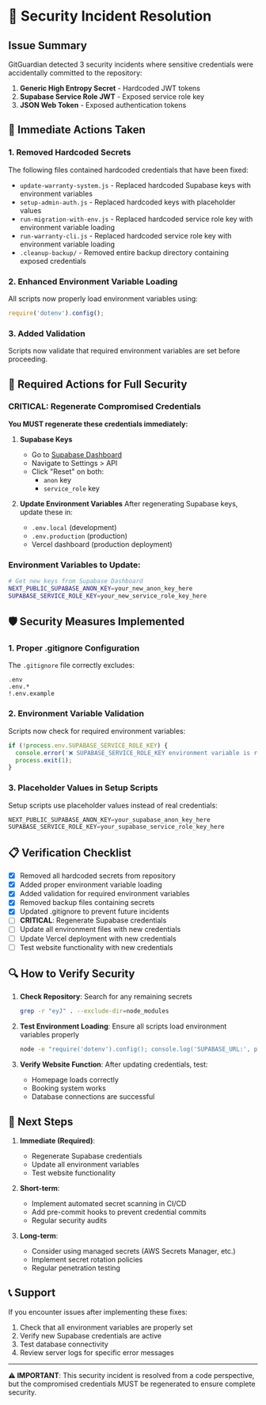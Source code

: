 # 🔐 Security Incident Resolution

## Issue Summary
GitGuardian detected 3 security incidents where sensitive credentials were accidentally committed to the repository:

1. **Generic High Entropy Secret** - Hardcoded JWT tokens
2. **Supabase Service Role JWT** - Exposed service role key
3. **JSON Web Token** - Exposed authentication tokens

## 🚨 Immediate Actions Taken

### 1. Removed Hardcoded Secrets
The following files contained hardcoded credentials that have been fixed:

- `update-warranty-system.js` - Replaced hardcoded Supabase keys with environment variables
- `setup-admin-auth.js` - Replaced hardcoded keys with placeholder values
- `run-migration-with-env.js` - Replaced hardcoded service role key with environment variable loading
- `run-warranty-cli.js` - Replaced hardcoded service role key with environment variable loading
- `.cleanup-backup/` - Removed entire backup directory containing exposed credentials

### 2. Enhanced Environment Variable Loading
All scripts now properly load environment variables using:
```javascript
require('dotenv').config();
```

### 3. Added Validation
Scripts now validate that required environment variables are set before proceeding.

## 🔄 Required Actions for Full Security

### CRITICAL: Regenerate Compromised Credentials

**You MUST regenerate these credentials immediately:**

1. **Supabase Keys**
   - Go to [Supabase Dashboard](https://supabase.com/dashboard)
   - Navigate to Settings > API
   - Click "Reset" on both:
     - `anon` key
     - `service_role` key

2. **Update Environment Variables**
   After regenerating Supabase keys, update these in:
   - `.env.local` (development)
   - `.env.production` (production)
   - Vercel dashboard (production deployment)

### Environment Variables to Update:
```bash
# Get new keys from Supabase Dashboard
NEXT_PUBLIC_SUPABASE_ANON_KEY=your_new_anon_key_here
SUPABASE_SERVICE_ROLE_KEY=your_new_service_role_key_here
```

## 🛡️ Security Measures Implemented

### 1. Proper .gitignore Configuration
The `.gitignore` file correctly excludes:
```
.env
.env.*
!.env.example
```

### 2. Environment Variable Validation
Scripts now check for required environment variables:
```javascript
if (!process.env.SUPABASE_SERVICE_ROLE_KEY) {
  console.error('❌ SUPABASE_SERVICE_ROLE_KEY environment variable is required');
  process.exit(1);
}
```

### 3. Placeholder Values in Setup Scripts
Setup scripts use placeholder values instead of real credentials:
```javascript
NEXT_PUBLIC_SUPABASE_ANON_KEY=your_supabase_anon_key_here
SUPABASE_SERVICE_ROLE_KEY=your_supabase_service_role_key_here
```

## 📋 Verification Checklist

- [x] Removed all hardcoded secrets from repository
- [x] Added proper environment variable loading
- [x] Added validation for required environment variables
- [x] Removed backup files containing secrets
- [x] Updated .gitignore to prevent future incidents
- [ ] **CRITICAL**: Regenerate Supabase credentials
- [ ] Update all environment files with new credentials
- [ ] Update Vercel deployment with new credentials
- [ ] Test website functionality with new credentials

## 🔍 How to Verify Security

1. **Check Repository**: Search for any remaining secrets
   ```bash
   grep -r "eyJ" . --exclude-dir=node_modules
   ```

2. **Test Environment Loading**: Ensure all scripts load environment variables properly
   ```bash
   node -e "require('dotenv').config(); console.log('SUPABASE_URL:', process.env.NEXT_PUBLIC_SUPABASE_URL ? 'SET' : 'NOT SET')"
   ```

3. **Verify Website Function**: After updating credentials, test:
   - Homepage loads correctly
   - Booking system works
   - Database connections are successful

## 🚀 Next Steps

1. **Immediate (Required)**:
   - Regenerate Supabase credentials
   - Update all environment variables
   - Test website functionality

2. **Short-term**:
   - Implement automated secret scanning in CI/CD
   - Add pre-commit hooks to prevent credential commits
   - Regular security audits

3. **Long-term**:
   - Consider using managed secrets (AWS Secrets Manager, etc.)
   - Implement secret rotation policies
   - Regular penetration testing

## 📞 Support

If you encounter issues after implementing these fixes:
1. Check that all environment variables are properly set
2. Verify new Supabase credentials are active
3. Test database connectivity
4. Review server logs for specific error messages

---

**⚠️ IMPORTANT**: This security incident is resolved from a code perspective, but the compromised credentials MUST be regenerated to ensure complete security. 